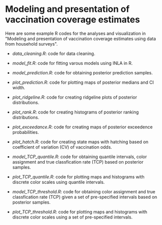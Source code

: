 # Modeling and presentation of vaccination coverage estimates

Here are some example R codes for the analyses and visualization in "Modeling and presentation of vaccination coverage estimates using data from household surveys".

- *data_cleaning.R*: code for data cleaning.
- *model_fit.R*: code for fitting varous models using INLA in R. 
- *model_prediction.R*: code for obtaining posterior prediction samples.
- *plot_prediction.R*: code for plotting maps of posterior medians and CI width. 
- *plot_ridgeline.R*: code for creating ridgeline plots of posterior distributions.
- *plot_rank.R*: code for creating histograms of posterior ranking distributions.
- *plot_exceedance.R*: code for creating maps of posterior exceedence probabilities.
- *plot_hatch.R*: code for creating state maps with hatching based on coefficient of variation (CV) of vaccination odds.

- *model_TCP_quantile.R*: code for obtaining quantile intervals, color assignment and true classfication rate (TCP) based on posterior samples. 
- *plot_TCP_quantile.R*: code for plotting maps and histograms with discrete color scales using quantile intervals.

- *model_TCP_threshold.R*:	code for obtaining color assignment and true classfication rate (TCP) given a set of pre-specified intervals based on posterior samples. 
- *plot_TCP_threshold.R*:	code for plotting maps and histograms with discrete color scales using a set of pre-specified intervals.
